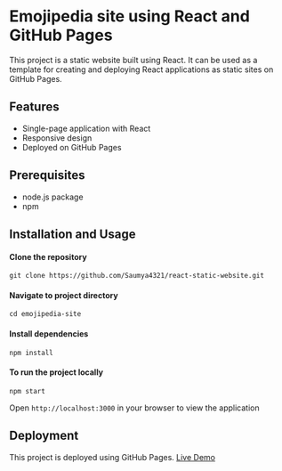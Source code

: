 # Emojipedia site using React and GitHub Pages

This project is a static website built using React. It can be used as a template for creating and deploying React applications as static sites on GitHub Pages.

## Features
+ Single-page application with React
+ Responsive design
+ Deployed on GitHub Pages

## Prerequisites
+ node.js package
+ npm

## Installation and Usage
#### Clone the repository
``` 
git clone https://github.com/Saumya4321/react-static-website.git
```

#### Navigate to project directory
```
cd emojipedia-site
```

#### Install dependencies
```
npm install
```

#### To run the project locally
```
npm start
```
Open ```http://localhost:3000``` in your browser to view the application

## Deployment
This project is deployed using GitHub Pages.
[Live Demo](https://saumya4321.github.io/react-static-website/)
